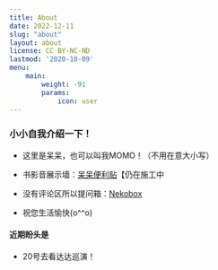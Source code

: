 ```yaml
---
title: About
date: 2022-12-11
slug: "about"
layout: about
license: CC BY-NC-ND
lastmod: '2020-10-09'
menu:
    main: 
        weight: -91
        params:
            icon: user
---
```

<style>
.article-header {
    display: none;
  }
.article-footer {
	display: none;
  }

</style>

### 小小自我介绍一下！

- 这里是呆呆，也可以叫我MOMO！（不用在意大小写）

- 书影音展示墙：[呆呆便利贴](https://clear0804-docsify.vercel.app/#/)【仍在施工中

- 没有评论区所以提问箱：[Nekobox](https://box.n3ko.co/_/clear0804)

- 祝您生活愉快(o^^o)


#### 近期盼头是

- 20号去看达达巡演！


